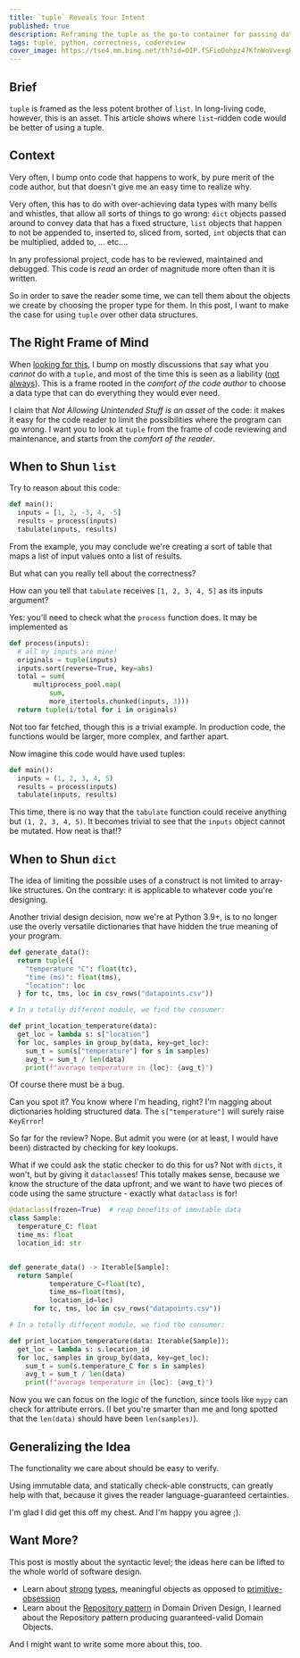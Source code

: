 ```yaml
---
title: `tuple` Reveals Your Intent
published: true
description: Reframing the tuple as the go-to container for passing data between different sections of the code.
tags: tuple, python, correctness, codereview
cover_image: https://tse4.mm.bing.net/th?id=OIP.fSFioDohpz47KfnWoVvexgHaDt&pid=Api
---
```


## Brief

`tuple` is framed as the less potent brother of `list`.  In long-living code, however, this is an asset.  This article shows where `list`-ridden code would be better of using a tuple.

## Context

Very often, I bump onto code that happens to work, by pure merit of the code author, but that doesn't give me an easy time to realize why.

Very often, this has to do with over-achieving data types with many bells and whistles, that allow all sorts of things to go wrong: `dict` objects passed around to convey data that has a fixed structure, `list` objects that happen to not be appended to, inserted to, sliced from, sorted, `int` objects that can be multiplied, added to, ... etc....

In any professional project, code has to be reviewed, maintained and debugged.  This code is _read_ an order of magnitude more often than it is written.

So in order to save the reader some time, we can tell them about the objects we create by choosing the proper type for them.  In this post, I want to make the case for using `tuple` over other data structures.

## The Right Frame of Mind

When [looking for this], I bump on mostly discussions that say what you _cannot_ do with a `tuple`, and most of the time this is seen as a liability ([not always](https://towardsdatascience.com/python-tuples-when-to-use-them-over-lists-75e443f9dcd7)).  This is a frame rooted in the *comfort of the code author* to choose a data type that can do everything they would ever need.

I claim that *Not Allowing Unintended Stuff is an asset* of the code: it makes it easy for the code reader to limit the possibilities where the program can go wrong.  I want you to look at `tuple` from the frame of code reviewing and maintenance, and starts from the *comfort of the reader*.

## When to Shun `list`

Try to reason about this code:

```python
def main():
  inputs = [1, 2, -3, 4, -5]
  results = process(inputs)
  tabulate(inputs, results)
```

From the example, you may conclude we're creating a sort of table that maps a list of input values onto a list of results.

But what can you really tell about the correctness?

How can you tell that `tabulate` receives `[1, 2, 3, 4, 5]` as its inputs argument?

Yes: you'll need to check what the `process` function does.  It may be implemented as

```python
def process(inputs):
  # all my inputs are mine!
  originals = tuple(inputs)
  inputs.sort(reverse=True, key=abs)
  total = sum(
      multiprocess_pool.map(
          sum,
          more_itertools.chunked(inputs, 3)))
  return tuple(i/total for i in originals)
```

Not too far fetched, though this is a trivial example.  In production code, the functions would be larger, more complex, and farther apart.

Now imagine this code would have used tuples:

```python
def main():
  inputs = (1, 2, 3, 4, 5)
  results = process(inputs)
  tabulate(inputs, results)
```

This time, there is no way that the `tabulate` function could receive anything but `(1, 2, 3, 4, 5)`.  It becomes trivial to see that the `inputs` object cannot be mutated.  How neat is that!?

## When to Shun `dict`

The idea of limiting the possible uses of a construct is not limited to array-like structures.  On the contrary: it is applicable to whatever code you're designing.

Another trivial design decision, now we're at Python 3.9+, is to no longer use the overly versatile dictionaries that have hidden the true meaning of your program.

```python
def generate_data():
  return tuple({
    "temperature °C": float(tc),
    "time (ms)": float(tms),
    "location": loc
  } for tc, tms, loc in csv_rows("datapoints.csv"))

# In a totally different module, we find the consumer:

def print_location_temperature(data):
  get_loc = lambda s: s["location"]
  for loc, samples in group_by(data, key=get_loc):
    sum_t = sum(s["temperature"] for s in samples)
    avg_t = sum_t / len(data)
    print(f"average temperature in {loc}: {avg_t}")
```

Of course there must be a bug.

Can you spot it?  You know where I'm heading, right?  I'm nagging about dictionaries holding structured data.  The `s["temperature"]` will surely raise `KeyError`!

So far for the review?  Nope.  But admit you were (or at least, I would have been) distracted by checking for key lookups.

What if we could ask the static checker to do this for us?  Not with `dicts`, it won't, but by giving it `dataclass`es!  This totally makes sense, because we know the structure of the data upfront, and we want to have two pieces of code using the same structure - exactly what `dataclass` is for!

```python
@dataclass(frozen=True)  # reap benefits of immutable data
class Sample:
  temperature_C: float
  time_ms: float
  location_id: str


def generate_data() -> Iterable[Sample]:
  return Sample(
          temperature_C=float(tc),
          time_ms=float(tms),
          location_id=loc)
      for tc, tms, loc in csv_rows("datapoints.csv"))

# In a totally different module, we find the consumer:

def print_location_temperature(data: Iterable[Sample]):
  get_loc = lambda s: s.location_id
  for loc, samples in group_by(data, key=get_loc):
    sum_t = sum(s.temperature_C for s in samples)
    avg_t = sum_t / len(data)
    print(f"average temperature in {loc}: {avg_t}")
```

Now you we can focus on the logic of the function, since tools like `mypy` can check for attribute errors.  (I bet you're smarter than me and long spotted that the `len(data)` should have been `len(samples)`).

## Generalizing the Idea

The functionality we care about should be easy to verify.

Using immutable data, and statically check-able constructs, can greatly help with that, because it gives the reader language-guaranteed certainties.

I'm glad I did get this off my chest.  And I'm happy you agree ;).

## Want More?

This post is mostly about the syntactic level; the ideas here can be lifted to the whole world of software design.

* Learn about [strong] [types], meaningful objects as opposed to [primitive-obsession]
* Learn about the [Repository pattern] in Domain Driven Design, I learned about the Repository pattern producing guaranteed-valid Domain Objects.

And I might want to write some more about this, too.

[looking for this]: https://www.ecosia.org/search?q=python+why+list+over+tuple
[strong]: https://arne-mertz.de/2016/11/stronger-types/
[types]: https://www.fluentcpp.com/2016/12/05/named-constructors/
[primitive-obsession]: https://blog.ploeh.dk/2015/01/19/from-primitive-obsession-to-domain-modelling/
[Repository pattern]: https://lostechies.com/jimmybogard/2009/09/03/ddd-repository-implementation-patterns/
